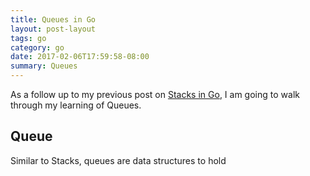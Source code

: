```yaml
---
title: Queues in Go
layout: post-layout
tags: go
category: go
date: 2017-02-06T17:59:58-08:00
summary: Queues
---
```


As a follow up to my previous post on [Stacks in Go](/posts/2017/01/30/stacks-in-go), I am going to walk through my learning of Queues.

## Queue

Similar to Stacks, queues are data structures to hold  